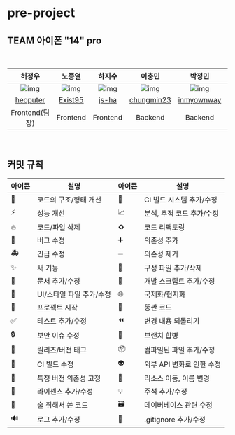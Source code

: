# pre-project

## TEAM 아이폰 "14" pro

<br />

<!-- ALL-CONTRIBUTORS-LIST:START - Do not remove or modify this section -->
<!-- prettier-ignore-start -->
<!-- markdownlint-disable -->
<!-- <table>
  <tbody>
    <tr>
      <td align="center">
      <a href="https://github.com/heoputer">
      <img src="https://avatars.githubusercontent.com/u/58350169?v=4" width="100px;" alt=""/><br /><sub><b>Jung-woo Heo</b></sub></a><br /><a href="https://github.com/codestates-seb/seb40_pre_014/commits?author=heoputer" title="Documentation">📖</a> <a href="https://github.com/codestates-seb/seb40_pre_014/pulls?q=is%3Apr+author%3Aheoputer" title="Pull Requests">🥂</a></td>
      <td align="center"><a href="https://github.com/Exist95"><img src="https://avatars.githubusercontent.com/u/96723716?v=4" width="100px;" alt=""/><br /><sub><b>Jong-yeol Noh</b></sub></a><br /><a href="https://github.com/codestates-seb/seb40_pre_014/commits?author=Exist95" title="Documentation">📖</a> <a href="https://github.com/codestates-seb/seb40_pre_014/pulls?q=is%3Apr+author%3AExist95" title="Pull Requests">🥂</a></td>
      <td align="center"><a href="https://github.com/inmyownway"><img src="https://avatars.githubusercontent.com/u/90558247?v=4" width="100px;" alt=""/><br /><sub><b>
Jung-min Park</b></sub></a><br /><a href="https://github.com/codestates-seb/seb40_pre_014/commits?author=inmyownway" title="Documentation">📖</a> <a href="https://github.com/codestates-seb/seb40_pre_014/pulls?q=is%3Apr+author%3Ainmyownway" title="Pull Requests">🥂</a></td>
    </tr>
    <tr>
      <td align="center"><a href="https://github.com/riverrevir"><img src="https://avatars.githubusercontent.com/u/81510864?v=4" width="100px;" alt=""/><br /><sub><b>Dong-gwan Lee</b></sub></a><br /><a href="https://github.com/codestates-seb/seb40_pre_014/commits?author=riverrevir" title="Documentation">📖</a> <a href="https://github.com/codestates-seb/seb40_pre_014/pulls?q=is%3Apr+author%3Ariverrevir" title="Pull Requests">🥂</a></td>
      <td align="center"><a href="https://github.com/chungmin23"><img src="https://avatars.githubusercontent.com/u/20486170?v=4" width="100px;" alt=""/><br /><sub><b>Chung-min Lee</b></sub></a><br /><a href="https://github.com/codestates-seb/seb40_pre_014/commits?author=chungmin23" title="Documentation">📖</a> <a href="https://github.com/codestates-seb/seb40_pre_014/pulls?q=is%3Apr+author%3Achungmin23" title="Pull Requests">🥂</a></td>
      <td align="center"><a href="https://github.com/js-ha"><img src="https://avatars.githubusercontent.com/u/103746767?v=4" width="100px;" alt=""/><br /><sub><b>Ji-su Ha</b></sub></a><br /><a href="https://github.com/codestates-seb/seb40_pre_014/commits?author=js-ha" title="Documentation">📖</a> <a href="https://github.com/codestates-seb/seb40_pre_014/pulls?q=is%3Apr+author%3Ajs-ha" title="Pull Requests">🥂</a></td>
    </tr>
  </tbody>
</table> -->

| 허정우 | 노종열 | 하지수 | 이충민 | 박정민 | 이동광 |
|:--------:|:--------:|:--------:|:--------:|:--------:|:--------:|
| ![img](https://avatars.githubusercontent.com/u/58350169?v=4) | ![img](https://avatars.githubusercontent.com/u/96723716?v=4) | ![img](https://avatars.githubusercontent.com/u/103746767?v=4) | ![img](https://avatars.githubusercontent.com/u/20486170?v=4) | ![img](https://avatars.githubusercontent.com/u/90558247?v=4) | ![img](https://avatars.githubusercontent.com/u/81510864?v=4) |
| [heoputer](https://github.com/heoputer) | [Exist95](https://github.com/Exist95) | [js-ha](https://github.com/js-ha) | [chungmin23](https://github.com/chungmin23) | [inmyownway](https://github.com/inmyownway) | [riverrevir](https://github.com/riverrevir) |
| Frontend(팀장) | Frontend | Frontend | Backend | Backend | Backend |


<!-- markdownlint-restore -->
<!-- prettier-ignore-end -->
<!-- ALL-CONTRIBUTORS-LIST:END -->

</br>

## 커밋 규칙
|아이콘| 설명 | 아이콘 | 설명 |
|----|---|---|---|
|🎨|코드의 구조/형태 개선|👷|CI 빌드 시스템 추가/수정|
|⚡️|성능 개선| 📈|분석, 추적 코드 추가/수정|
|🔥|코드/파일 삭제| ♻️|코드 리팩토링|
|🐛|버그 수정|➕|의존성 추가|
|🚑|긴급 수정|➖|의존성 제거|
|✨|새 기능|🔧|구성 파일 추가/삭제|
|📝|문서 추가/수정|🔨|개발 스크립트 추가/수정|
|💄|UI/스타일 파일 추가/수정|🌐|국제화/현지화|
|🎉|프로젝트 시작|💩|똥싼 코드|
|✅|테스트 추가/수정|⏪|변경 내용 되돌리기|
|🔒|보안 이슈 수정|🔀|브랜치 합병|
|🔖|릴리즈/버전 태그|📦|컴파일된 파일 추가/수정|
|💚|CI 빌드 수정|👽|외부 API 변화로 인한 수정|
|📌|특정 버전 의존성 고정|🚚|리소스 이동, 이름 변경|
|📄|라이센스 추가/수정|💡|주석 추가/수정|
|🍻|술 취해서 쓴 코드|🗃|데이버베이스 관련 수정|
|🔊|로그 추가/수정|🙈|.gitignore 추가/수정|

